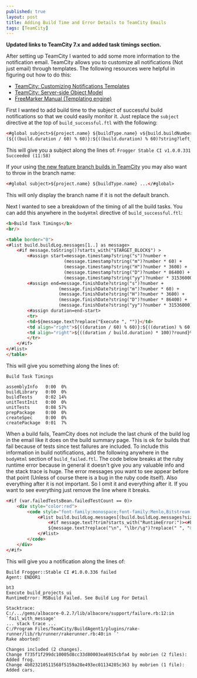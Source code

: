 ```yaml
---
published: true
layout: post
title: Adding Build Time and Error Details to TeamCity Emails
tags: [TeamCity]
---
```


**Updated links to TeamCity 7.x and added task timings section.**

After setting up TeamCity I wanted to add some more information to the notification email. TeamCity allows you to customize all notifications (Not just email) through templates. The following resources were helpful in figuring out how to do this:

- [TeamCity: Customizing Notifications Templates](http://confluence.jetbrains.net/display/TCD7/Customizing+Notifications) 
- [TeamCity: Server-side Object Model](http://confluence.jetbrains.net/display/TCD7/Server-side+Object+Model) 
- [FreeMarker Manual (Templating engine)](http://freemarker.org/docs/index.html) 
 
First I wanted to add build time to the subject of successful build notifications so that we could easily monitor it. Just replace the `subject` directive at the top of `build_successful.ftl` with the following:

```html
<#global subject>${project.name} ${buildType.name} v${build.buildNumber} Succeeded
(${((build.duration / 60) % 60)}:${((build.duration) % 60)?string?left_pad(2, "0")})</#global>
```

This will give you a subject along the lines of: `Frogger Stable CI v1.0.0.331 Succeeded (11:58)`

If your using [the new feature branch builds in TeamCity](http://confluence.jetbrains.com/display/TCD7/Working+with+Feature+Branches) you may also want to throw in the branch name:

```html
<#global subject>${project.name} ${buildType.name} ...</#global>
```

This will only display the branch name if it is not the default branch.

Next I wanted to see a breakdown of the timing of all the build tasks. You can add this anywhere in the `bodyHtml` directive of `build_successful.ftl`:

```html
<b>Build Task Timings</b>
<br/>

<table border="0">
<#list build.buildLog.messages[1..] as message>
	<#if message.toString()?starts_with("$TARGET_BLOCK$") >
		<#assign start=message.timestamp?string("s")?number + 
					  (message.timestamp?string("m")?number * 60) + 
					  (message.timestamp?string("H")?number * 3600) + 
					  (message.timestamp?string("D")?number * 86400) + 
					  (message.timestamp?string("yy")?number * 31536000)>
		<#assign end=message.finishDate?string("s")?number + 
					(message.finishDate?string("m")?number * 60) + 
					(message.finishDate?string("H")?number * 3600) + 
					(message.finishDate?string("D")?number * 86400) + 
					(message.finishDate?string("yy")?number * 31536000)>
		<#assign duration=end-start>
		<tr>
		<td>${message.text?replace("Execute ", "")}</td>
		<td align="right">${((duration / 60) % 60)}:${((duration) % 60)?string?left_pad(2, "0")}</td>
		<td align="right">${((duration / build.duration) * 100)?round}%</td>
		</tr>
	</#if>
</#list>
</table>
```

This will give you something along the lines of:

```
Build Task Timings 

assemblyInfo   0:00  0%
buildLibrary   0:00  0%
buildTests     0:02 14%
unitTestInit   0:00  0%
unitTests      0:08 57%
prepPackage    0:00  0%
createSpec     0:00  0%
createPackage  0:01  7%
```

When a build fails, TeamCity does not include the last chunk of the build log in the email like it does on the build summary page. This is ok for builds that fail because of tests since test failures are included. To include this information in build notifications, add the following anywhere in the `bodyHtml` section of `build_failed.ftl`. The code below breaks at the ruby runtime error because in general it doesn't give you any valuable info and the stack trace is huge. The error messages you want to see appear before that point (Unless of course there is a bug in the ruby code itself). Also everything after it is not important. So I omit it and everything after it. If you want to see everything just remove the line where it breaks.

```html
<#if (var.failedTestsBean.failedTestCount == 0)>
	<div style="color:red">
		<code style="font-family:monospace;font-family:Menlo,Bitstream Vera Sans Mono,Courier New,Courier,monospace;font-size:12px">
			<#list build.buildLog.messages[(build.buildLog.messages?size - 30)..] as message>
				<#if message.text?trim?starts_with("RuntimeError:")><#break></#if>
				${message.text?replace("\n", "\lbr/\g")?replace(" ", "&nbsp;")}<br/>
			</#list>
		</code>
	</div>
</#if>
```

This will give you a notification along the lines of:

```
Build Frogger::Stable CI #1.0.0.336 failed 
Agent: ENDOR1

bt3 
Execute build_projects_ui 
RuntimeError: MSBuild Failed. See Build Log For Detail

Stacktrace: 
C:/.../gems/albacore-0.2.7/lib/albacore/support/failure.rb:12:in `fail_with_message' 
... stack trace ... 
C:/Program Files/TeamCity/BuildAgent1/plugins/rake-runner/lib/rb/runner/rakerunner.rb:40:in `' 
Rake aborted!

Changes included (2 changes). 
Change f735f1f299dc10005d8cc33d80003ea6915cbfa4 by mobrien (2 files): Added frog. 
Change 4b023210511568f5159a28e493ec01134285c363 by mobrien (1 file): Added cars.
```